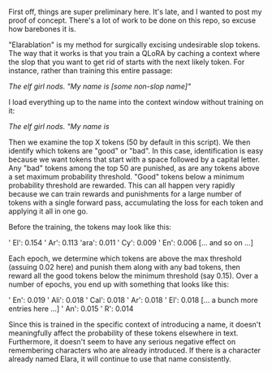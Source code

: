 First off, things are super preliminary here.  It's late, and I wanted to post my proof of concept.  There's a lot of work to be done on this repo, so excuse how barebones it is.

"Elarablation" is my method for surgically excising undesirable slop tokens.  The way that it works is that you train a QLoRA by caching a context where the slop that you want to get rid of starts with the next likely token.  For instance, rather than training this entire passage:

*The elf girl nods. "My name is [some non-slop name]"*

I load everything up to the name into the context window without training on it:

*The elf girl nods. "My name is*

Then we examine the top X tokens (50 by default in this script).  We then identify which tokens are "good" or "bad".  In this case, identification is easy because we want tokens that start with a space followed by a capital letter.  Any "bad" tokens among the top 50 are punished, as are any tokens above a set maximum probability threshold.  "Good" tokens below a minimum probability threshold are rewarded.  This can all happen very rapidly because we can train rewards and punishments for a large number of tokens with a single forward pass, accumulating the loss for each token and applying it all in one go.

Before the training, the tokens may look like this:

' El': 0.154
' Ar': 0.113
'ara': 0.011
' Cy': 0.009
' En': 0.006
[... and so on ...]

Each epoch, we determine which tokens are above the max threshold (assuing 0.02 here) and punish them along with any bad tokens, then reward all the good tokens below the minimum threshold (say 0.15).  Over a number of epochs, you end up with something that looks like this:

' En': 0.019
' Ali': 0.018
' Cal': 0.018
' Ar': 0.018
' El': 0.018
[... a bunch more entries here ...]
' An': 0.015
' R': 0.014

Since this is trained in the specific context of introducing a name, it doesn't meaningfully affect the probability of these tokens elsewhere in text.  Furthermore, it doesn't seem to have any serious negative effect on remembering characters who are already introduced.  If there is a character already named Elara, it will continue to use that name consistently.

